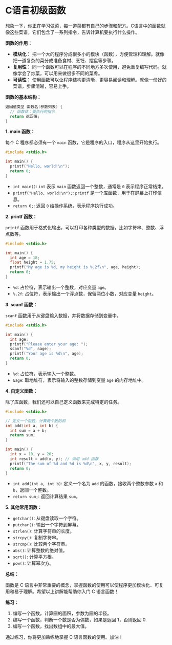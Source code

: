 # C语言初级函数

想象一下，你正在学习做菜，每一道菜都有自己的步骤和配方。C语言中的函数就像这些菜谱，它们包含了一系列指令，告诉计算机要执行什么操作。

**函数的作用：**

* **模块化：** 把一个大的程序分成很多小的模块（函数），方便管理和理解。就像把一道复杂的菜分成准备食材、烹饪、摆盘等步骤。
* **复用性：** 同一个函数可以在程序的不同地方多次使用，避免重复编写代码。就像学会了炒菜，可以用来做很多不同的菜肴。
* **可读性：** 使用函数可以让程序结构更清晰，更容易阅读和理解。就像一份好的菜谱，步骤清晰，容易上手。

**函数的基本结构：**

```c
返回值类型 函数名(参数列表) {
  // 函数体：要执行的指令
  return 返回值; 
}
```

**1. main 函数：**

每个 C 程序都必须有一个 `main` 函数，它是程序的入口，程序从这里开始执行。

```c
#include <stdio.h>

int main() {
  printf("Hello, world!\n"); 
  return 0;
}
```

* `int main()`:  `int` 表示 `main` 函数返回一个整数，通常是 `0` 表示程序正常结束。
* `printf("Hello, world!\n");`:  `printf` 是一个库函数，用于在屏幕上打印信息。
* `return 0;`:  返回 `0` 给操作系统，表示程序执行成功。


**2. printf 函数：**

`printf` 函数用于格式化输出，可以打印各种类型的数据，比如字符串、整数、浮点数等。

```c
#include <stdio.h>

int main() {
  int age = 18;
  float height = 1.75;
  printf("My age is %d, my height is %.2f\n", age, height); 
  return 0;
}
```

* `%d`:  占位符，表示输出一个整数，对应变量 `age`。
* `%.2f`: 占位符，表示输出一个浮点数，保留两位小数，对应变量 `height`。

**3. scanf 函数：**

`scanf` 函数用于从键盘输入数据，并将数据存储到变量中。

```c
#include <stdio.h>

int main() {
  int age;
  printf("Please enter your age: ");
  scanf("%d", &age); 
  printf("Your age is %d\n", age);
  return 0;
}
```

* `%d`: 占位符，表示输入一个整数。
* `&age`:  取地址符，表示将输入的整数存储到变量 `age` 的内存地址中。

**4. 自定义函数：**

除了库函数，我们还可以自己定义函数来完成特定的任务。

```c
#include <stdio.h>

// 定义一个函数，计算两个数的和
int add(int a, int b) {
  int sum = a + b;
  return sum;
}

int main() {
  int x = 10, y = 20;
  int result = add(x, y); // 调用 add 函数
  printf("The sum of %d and %d is %d\n", x, y, result);
  return 0;
}
```

* `int add(int a, int b)`:  定义一个名为 `add` 的函数，接收两个整数参数 `a` 和 `b`，返回一个整数。
* `return sum;`:  返回计算结果 `sum`。


**5. 其他常用函数：**

* `getchar()`: 从键盘读取一个字符。
* `putchar()`: 输出一个字符到屏幕。
* `strlen()`: 计算字符串的长度。
* `strcpy()`: 复制字符串。
* `strcmp()`: 比较两个字符串。
* `abs()`: 计算整数的绝对值。
* `sqrt()`: 计算平方根。
* `pow()`: 计算幂次方。


**总结：**

函数是 C 语言中非常重要的概念，掌握函数的使用可以使程序更加模块化、可复用和易于理解。希望以上讲解能帮助你入门 C 语言函数！

**练习：**

1. 编写一个函数，计算圆的面积，参数为圆的半径。
2. 编写一个函数，判断一个数是否为偶数，如果是返回 1，否则返回 0.
3. 编写一个函数，找出数组中的最大值。 

通过练习，你将更加熟练地掌握 C 语言函数的使用。加油！

